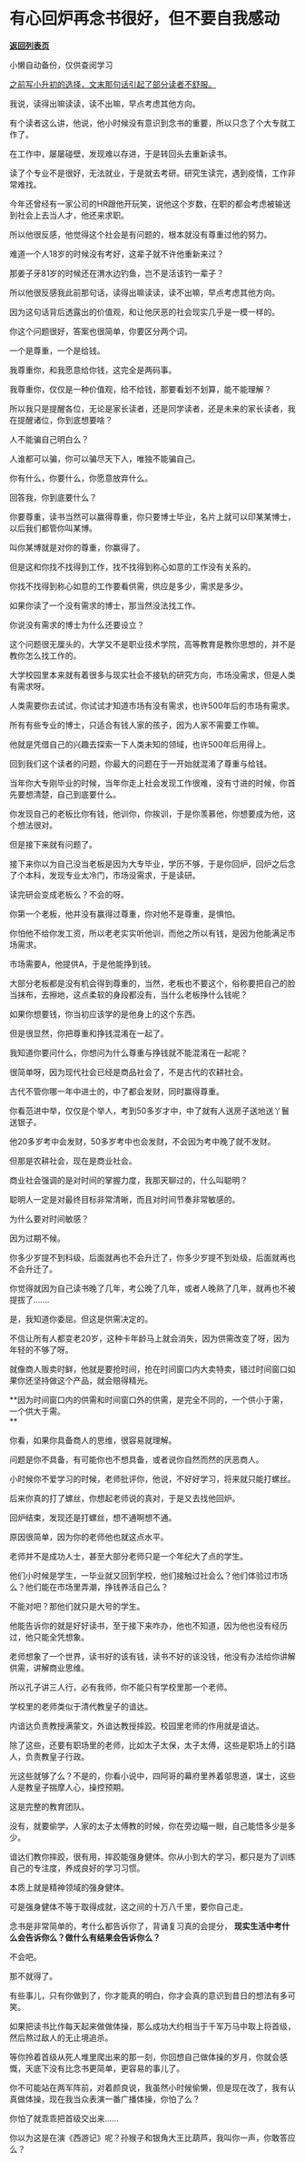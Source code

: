 # 有心回炉再念书很好，但不要自我感动

[**返回列表页**](/gzh/记忆承载)

小懒自动备份，仅供查阅学习

[之前写小升初的选择，文末那句话引起了部分读者不舒服。  
](http://mp.weixin.qq.com/s?__biz=MzU0MjYwNDU2Mw==&mid=2247511424&idx=1&sn=930fc6d06d898da06ede74de23e5f879&chksm=fb1ac1fccc6d48ea92886cdc23587a3ca2068b9a9db72ab855ac0a1a4e83d99bbe1fdc449a6a&scene=21#wechat_redirect)

我说，读得出嘛读读，读不出嘛，早点考虑其他方向。

有个读者这么讲，他说，他小时候没有意识到念书的重要，所以只念了个大专就工作了。  

在工作中，屡屡碰壁，发现难以存进，于是转回头去重新读书。

读了个专业不是很好，无法就业，于是就去考研。研究生读完，遇到疫情，工作非常难找。  

今年还曾经有一家公司的HR跟他开玩笑，说他这个岁数，在职的都会考虑被输送到社会上去当人才，他还来求职。  

所以他很反感，他觉得这个社会是有问题的，根本就没有尊重过他的努力。  

难道一个人18岁的时候没有考好，这辈子就不许他重新来过？  

那姜子牙81岁的时候还在渭水边钓鱼，岂不是活该钓一辈子？  

所以他很反感我此前那句话，读得出嘛读读，读不出嘛，早点考虑其他方向。

因为这句话背后透露出的价值观，和让他厌恶的社会现实几乎是一模一样的。

你这个问题很好，答案也很简单，你要区分两个词。

一个是尊重，一个是给钱。

我尊重你，和我愿意给你钱，这完全是两码事。  

我尊重你，仅仅是一种价值观，给不给钱，那要看划不划算，能不能理解？

所以我只是提醒各位，无论是家长读者，还是同学读者，还是未来的家长读者，我在提醒诸位，你到底想要啥？  

人不能骗自己明白么？  

人谁都可以骗，你可以骗尽天下人，唯独不能骗自己。  

你有什么，你要什么，你愿意放弃什么。  

回答我，你到底要什么？

你要尊重，读书当然可以赢得尊重，你只要博士毕业，名片上就可以印某某博士，以后我们都管你叫某博。

叫你某博就是对你的尊重，你赢得了。  

但是这和你找不找得到工作，找不找得到称心如意的工作没有关系的。  

你找不找得到称心如意的工作要看供需，供应是多少，需求是多少。  

如果你读了一个没有需求的博士，那当然没法找工作。  

你说没有需求的博士为什么还要设立？  

这个问题很无厘头的，大学又不是职业技术学院，高等教育是教你思想的，并不是教你怎么找工作的。  

大学校园里本来就有着很多与现实社会不接轨的研究方向，市场没需求，但是人类有需求呀。  

人类需要你去试试，你试试才知道市场有没有需求，也许500年后的市场有需求。  

所有有些专业的博士，只适合有钱人家的孩子，因为人家不需要工作嘛。  

他就是凭借自己的兴趣去探索一下人类未知的领域，也许500年后用得上。

回到我们这个读者的问题，你最大的问题在于一开始就混淆了尊重与给钱。  

当年你大专刚毕业的时候，当年你走上社会发现工作很难，没有寸进的时候，你首先要想清楚，自己到底要什么。  

你发现自己的老板比你有钱，他训你，你挨训，于是你羡慕他，你想要成为他，这个想法很对。

但是接下来就有问题了。

接下来你以为自己没当老板是因为大专毕业，学历不够，于是你回炉，回炉之后念了个本科，发现专业太冷门，市场没需求，于是读研。

读完研会变成老板么？不会的呀。  

你第一个老板，他并没有赢得过尊重，你对他不是尊重，是惧怕。

你怕他不给你发工资，所以老老实实听他训，而他之所以有钱，是因为他能满足市场需求。  

市场需要A，他提供A，于是他能挣到钱。

大部分老板都是没有机会得到尊重的，当然，老板也不要这个，俗称要把自己的脸当抹布，去擦地，这点柔软的身段都没有，当什么老板挣什么钱呢？  

如果你想要钱，你当初应该学的是他身上的这个东西。  

但是很显然，你把尊重和挣钱混淆在一起了。

我知道你要问什么，你想问为什么尊重与挣钱就不能混淆在一起呢？  

很简单呀，因为现代社会已经是商品社会了，不是古代的农耕社会。  

古代不管你哪一年中进士的，中了都会发财，同时赢得尊重。  

你看范进中举，仅仅是个举人，考到50多岁才中，中了就有人送房子送地送丫鬟送银子。

他20多岁考中会发财，50多岁考中也会发财，不会因为考中晚了就不发财。  

但那是农耕社会，现在是商业社会。  

商业社会强调的是对时间的掌握力度，我那天聊过的，什么叫聪明？  

聪明人一定是对最终目标非常清晰，而且对时间节奏非常敏感的。

为什么要对时间敏感？  

因为过期不候。

你多少岁提不到科级，后面就再也不会升迁了，你多少岁提不到处级，后面就再也不会升迁了。

你觉得就因为自己读书晚了几年，考公晚了几年，或者人晚熟了几年，就再也不被提拔了.......  

是，我知道你委屈。但这是供需决定的。

不信让所有人都变老20岁，这种卡年龄马上就会消失，因为供需改变了呀，因为年轻的不够了呀。  

就像商人贩卖时鲜，他就是要抢时间，抢在时间窗口内大卖特卖，错过时间窗口如果你还坚持做这个产品，就会赔得精光。  

 **因为时间窗口内的供需和时间窗口外的供需，是完全不同的，一个供小于需，一个供大于需。  
**

你看，如果你具备商人的思维，很容易就理解。

问题是你不具备，有可能你也不想具备，或者说你自然而然的厌恶商人。

小时候你不爱学习的时候，老师批评你，他说，不好好学习，将来就只能打螺丝。  

后来你真的打了螺丝，你想起老师说的真对，于是又去找他回炉。  

回炉结束，发现还是打螺丝，想不通啊想不通。  

原因很简单，因为你的老师他也就这点水平。  

老师并不是成功人士，甚至大部分老师只是一个年纪大了点的学生。  

他们小时候是学生，一毕业就又回到学校，他们接触过社会么？他们体验过市场么？他们能在市场里弄潮，挣钱养活自己么？

不能对吧？那他们就只是大号的学生。  

他能告诉你的就是好好读书，至于接下来咋办，他也不知道，因为他也没有经历过，他只能全凭想象。  

老师想象了一个世界，读书好的该有钱，读书不好的该没钱，他没有办法给你讲解供需，讲解商业思维。  

所以孔子讲三人行，必有我师，你不能只有学校里那一个老师。

学校里的老师类似于清代教皇子的谙达。

内谙达负责教授满蒙文，外谙达教授摔跤。校园里老师的作用就是谙达。

除了这些，还要有职场里的老师，比如太子太保，太子太傅，这些是职场上的引路人，负责教皇子行政。

光这些就够了么？不是的，你看小说中，四阿哥的幕府里养着邬思道，谋士，这些人是教皇子揣摩人心，操控预期。

这是完整的教育团队。  

没有，就要偷学，人家的太子太傅教的时候，你在旁边瞄一眼，自己能悟多少是多少。

谙达们教你摔跤，很有用，摔跤能强身健体。你从小到大的学习，都只是为了训练自己的专注度，养成良好的学习习惯。

本质上就是精神领域的强身健体。  

可是强身健体不等于取得成就，这之间的十万八千里，要你自己走。

念书是非常简单的，考什么都告诉你了，背诵复习真的会提分， **现实生活中考什么会告诉你么？做什么有结果会告诉你么？**

不会吧。

那不就得了。

有些事儿，只有你做到了，你才能真的明白，你才会真的意识到昔日的想法有多可笑。

如果把读书比作每天起来做做体操，那么成功大约相当于千军万马中取上将首级，然后熬过敌人的无止境追杀。  

等你拎着首级从死人堆里爬出来的那一刻，你回想自己做体操的岁月，你就会感慨，天底下没有比念书更简单，更容易的事儿了。  

你不可能站在两军阵前，对着颜良说，我虽然小时候偷懒，但是现在改了，我有认真做体操，现在我当众表演一番广播体操，你怕了么？

你怕了就乖乖把首级交出来......

你以为这是在演《西游记》呢？孙猴子和银角大王比葫芦，我叫你一声，你敢答应么？

